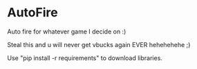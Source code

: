 # AutoFire
Auto fire for whatever game I decide on :)


Steal this and u will never get vbucks again EVER hehehehehe ;)

Use "pip install -r requirements" to download libraries.
